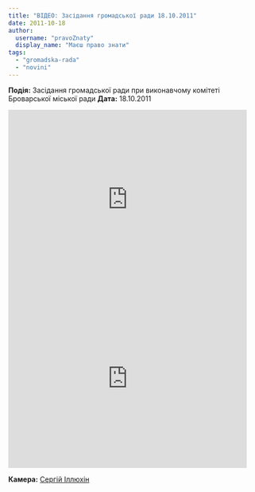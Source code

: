 ```yaml
---
title: "ВІДЕО: Засідання громадської ради 18.10.2011"
date: 2011-10-18
author: 
  username: "pravoZnaty"
  display_name: "Маєш право знати"
tags: 
  - "gromadska-rada"
  - "novini"
---
```


**Подія:** Засідання громадської ради при виконавчому комітеті Броварської міської ради **Дата:** 18.10.2011

<iframe width="480" height="360" src="https://www.youtube.com/embed/uSh1k2GLQMg" frameborder="0" allowfullscreen></iframe>

<!--more-->

<iframe width="480" height="360" src="https://www.youtube.com/embed/5lizC-W0Zs0" frameborder="0" allowfullscreen></iframe>

**Камера:** [Сергій Іллюхін](http://botaniki.org.ua "Сергій Іллюхін")
